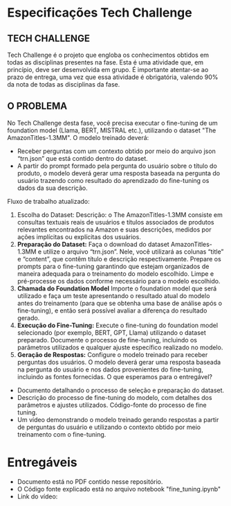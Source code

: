 # Especificações Tech Challenge

## TECH CHALLENGE 
Tech Challenge é o projeto que engloba os conhecimentos obtidos em 
todas as disciplinas presentes na fase. Esta é uma atividade que, em princípio, 
deve ser desenvolvida em grupo. É importante atentar-se ao prazo de entrega, 
uma vez que essa atividade é obrigatória, valendo 90% da nota de todas as 
disciplinas da fase.

## O PROBLEMA 
No Tech Challenge desta fase, você precisa executar o fine-tuning de um 
foundation model (Llama, BERT, MISTRAL etc.), utilizando o dataset "The 
AmazonTitles-1.3MM". O modelo treinado deverá: 
- Receber perguntas com um contexto obtido por meio do arquivo json 
“trn.json” que está contido dentro do dataset. 
- A partir do prompt formado pela pergunta do usuário sobre o título do 
produto, o modelo deverá gerar uma resposta baseada na pergunta do 
usuário trazendo como resultado do aprendizado do fine-tuning os 
dados da sua descrição. 

Fluxo de trabalho atualizado: 
1. Escolha do Dataset: 
Descrição: o The AmazonTitles-1.3MM consiste em consultas textuais 
reais de usuários e títulos associados de produtos relevantes encontrados na 
Amazon e suas descrições, medidos por ações implícitas ou explícitas dos 
usuários. 
2. **Preparação do Dataset:**
Faça o download do dataset AmazonTitles-1.3MM e utilize o arquivo 
“trn.json”. Nele, você utilizará as colunas “title” e “content”, que contêm título e 
descrição respectivamente. Prepare os prompts para o fine-tuning garantindo 
que estejam organizados de maneira adequada para o treinamento do modelo 
escolhido. Limpe e pré-processe os dados conforme necessário para o modelo 
escolhido. 
3. **Chamada do Foundation Model**
Importe o foundation model que será utilizado e faça um teste 
apresentando o resultado atual do modelo antes do treinamento (para que 
se obtenha uma base de análise após o fine-tuning), e então será possível 
avaliar a diferença do resultado gerado. 
4. **Execução do Fine-Tuning:**
Execute o fine-tuning do foundation model selecionado (por exemplo, 
BERT, GPT, Llama) utilizando o dataset preparado. 
Documente o processo de fine-tuning, incluindo os parâmetros utilizados 
e qualquer ajuste específico realizado no modelo. 
5. **Geração de Respostas:**
Configure o modelo treinado para receber perguntas dos usuários. 
O modelo deverá gerar uma resposta baseada na pergunta do usuário e 
nos dados provenientes do fine-tuning, incluindo as fontes fornecidas. 
O que esperamos para o entregável? 
- Documento detalhando o processo de seleção e preparação do 
dataset. 
- Descrição do processo de fine-tuning do modelo, com detalhes dos 
parâmetros e ajustes utilizados. Código-fonte do processo de fine
tuning. 
- Um vídeo demonstrando o modelo treinado gerando respostas a partir 
de perguntas do usuário e utilizando o contexto obtido por meio 
treinamento com o fine-tuning.

# Entregáveis

- Documento está no PDF contido nesse repositório.
- O Código fonte explicado está no arquivo notebook "fine_tuning.ipynb"
- Link do vídeo: 